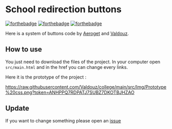 # School redirection buttons

[![forthebadge](https://forthebadge.com/images/badges/uses-html.svg)](https://fr.wikipedia.org/wiki/Html) [![forthebadge](https://forthebadge.com/images/badges/uses-js.svg)](https://fr.wikipedia.org/wiki/JavaScript) [![forthebadge](https://forthebadge.com/images/badges/uses-css.svg)](https://fr.wikipedia.org/wiki/css)


Here is a system of buttons code by [Aeroget](https://github.com/aeroget) and [Valdouz](https://github.com/valdouz).

## How to use

You just need to download the files of the project. In your computer open `src/main.html` and in the href you can change every links.

Here it is the prototype of the project : 

https://raw.githubusercontent.com/Valdouz/college/main/src/Img/Prototype%20css.png?token=ANHPPQ7RDPATJ7SUBZ7DKOTBJHZAO

## Update

If you want to change something please open an [issue](https://github.com/Valdouz/college/issues)